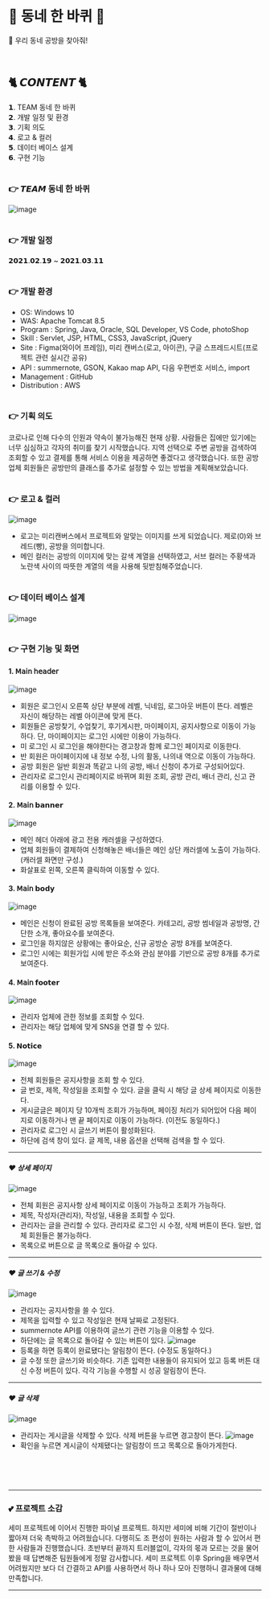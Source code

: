 # 🛴 동네 한 바퀴 🛴
💬 우리 동네 공방을 찾아줘!

<br>

## 🐈 𝘾𝙊𝙉𝙏𝙀𝙉𝙏 🐈

𝟭. TEAM 동네 한 바퀴 <br>
𝟮. 개발 일정 및 환경 <br>
𝟯. 기획 의도 <br>
𝟰. 로고 & 컬러 <br>
𝟱. 데이터 베이스 설계 <br>
𝟲. 구현 기능 <br><br>


### 👉 𝙏𝙀𝘼𝙈 동네 한 바퀴
![image](https://user-images.githubusercontent.com/74957603/115673305-72fc9380-a387-11eb-827d-624df1b10862.png)
<br><br>

### 👉 개발 일정
𝟮𝟬𝟮𝟭.𝟬𝟮.𝟭𝟵 ~ 𝟮𝟬𝟮𝟭.𝟬𝟯.𝟭𝟭
<br><br>

### 👉 개발 환경
- OS: Windows 10
- WAS: Apache Tomcat 8.5
- Program : Spring, Java, Oracle, SQL Developer, VS Code, photoShop
- Skill : Servlet, JSP, HTML, CSS3, JavaScript, jQuery
- Site : Figma(와이어 프레임), 미리 캔버스(로고, 아이콘), 구글 스프레드시트(프로젝트 관련 실시간 공유)
- API : summernote, GSON, Kakao map API, 다음 우편번호 서비스, import
- Management : GitHub
- Distribution : AWS
<br><br>

### 👉 기획 의도
코로나로 인해 다수의 인원과 약속이 불가능해진 현재 상황. 사람들은 집에만 있기에는 너무 심심하고 각자의 취미를 찾기 시작했습니다.
지역 선택으로 주변 공방을 검색하여 조회할 수 있고 결제를 통해 서비스 이용을 제공하면 좋겠다고 생각했습니다.
또한 공방 업체 회원들은 공방만의 클래스를 추가로 설정할 수 있는 방법을 계획해보았습니다.
<br><br>

### 👉 로고 & 컬러
![image](https://user-images.githubusercontent.com/74957603/115675842-ef907180-a389-11eb-849e-b42b82619213.png)
- 로고는 미리캔버스에서 프로젝트와 알맞는 이미지를 쓰게 되었습니다. 제로(0)와 브레드(빵), 공방을 의미합니다.
- 메인 컬러는 공방의 이미지에 맞는 갈색 계열을 선택하였고, 서브 컬러는 주황색과 노란색 사이의 따뜻한 계열의 색을 사용해 뒷받침해주었습니다.
<br><br>

### 👉 데이터 베이스 설계
![image](https://user-images.githubusercontent.com/74957603/115676368-7d6c5c80-a38a-11eb-93ed-1fb6461ea447.png)
<br><br>

### 👉 구현 기능 및 화면
  #### 1. 𝖬𝖺𝗂𝗇 𝗁𝖾𝖺𝖽𝖾𝗋 <br>
  ![image](https://user-images.githubusercontent.com/74957603/115677464-75f98300-a38b-11eb-9ede-96b4e533b0fa.png)
  - 회원은 로그인시 오른쪽 상단 부분에 레벨, 닉네임, 로그아웃 버튼이 뜬다. 레벨은 자신이 해당하는 레벨 아이콘에 맞게 뜬다.
  - 회원들은 공방찾기, 수업찾기, 후기게시판, 마이페이지, 공지사항으로 이동이 가능하다. 단, 마이페이지는 로그인 시에만 이용이 가능하다. 
  - 미 로그인 시 로그인을 해야한다는 경고창과 함께 로그인 페이지로 이동한다.
  - 반 회원은 마이페이지에 내 정보 수정, 나의 활동, 나의내 역으로 이동이 가능하다. 
  - 공방 회원은 일반 회원과 똑같고 나의 공방, 배너 신청이 추가로 구성되어있다. 
  - 관리자로 로그인시 관리페이지로 바뀌며 회원 조회, 공방 관리, 배너 관리, 신고 관리를 이용할 수 있다.

  #### 2. 𝖬𝖺𝗂𝗇 𝗯𝗮𝗻𝗻𝗲𝗿 <br>
  ![image](https://user-images.githubusercontent.com/74957603/115679640-c1ad2c00-a38d-11eb-8272-a5d6f1efdffc.png)
  - 메인 헤더 아래에 광고 전용 캐러셀을 구성하였다.
  - 업체 회원들이 결제하여 신청해놓은 배너들은 메인 상단 캐러셀에 노출이 가능하다. (캐러셀 화면만 구성.)
  - 화살표로 왼쪽, 오른쪽 클릭하여 이동할 수 있다.
  
  #### 3. 𝖬𝖺𝗂𝗇 𝗯𝗼𝗱𝘆 <br>
  ![image](https://user-images.githubusercontent.com/74957603/115679918-0c2ea880-a38e-11eb-97db-29112688f830.png)
  - 메인은 신청이 완료된 공방 목록들을 보여준다. 카테고리, 공방 썸네일과 공방명, 간단한 소개, 좋아요수를 보여준다.
  - 로그인을 하지않은 상황에는 좋아요순, 신규 공방순 공방 8개를 보여준다. 
  - 로그인 시에는 회원가입 시에 받은 주소와 관심 분야를 기반으로 공방 8개를 추가로 보여준다.
  
  #### 4. 𝖬𝖺𝗂𝗇 𝗳𝗼𝗼𝘁𝗲𝗿 <br>
  ![image](https://user-images.githubusercontent.com/74957603/115681525-93305080-a38f-11eb-9b22-f665da823bab.png)
  - 관리자 업체에 관한 정보를 조회할 수 있다. 
  - 관리자는 해당 업체에 맞게 SNS을 연결 할 수 있다.
  
  #### 5. 𝗡𝗼𝘁𝗶𝗰𝗲 <br>
  ![image](https://user-images.githubusercontent.com/74957603/115681697-ba871d80-a38f-11eb-981c-3f45654efdde.png)
  - 전체 회원들은 공지사항을 조회 할 수 있다.
  - 글 번호, 제목, 작성일을 조회할 수 있다. 글을 클릭 시 해당 글 상세 페이지로 이동한다. 
  - 게시글글은 페이지 당 10개씩 조회가 가능하며, 페이징 처리가 되어있어 다음 페이지로 이동하거나 맨 끝 페이지로 이동이 가능하다. (이전도 동일하다.)
  - 관리자로 로그인 시 글쓰기 버튼이 활성화된다.
  - 하단에 검색 창이 있다. 글 제목, 내용 옵션을 선택해 검색을 할 수 있다.
    
  ---
  ##### ❤ 상세 페이지 <br>
  ![image](https://user-images.githubusercontent.com/74957603/115681746-c541b280-a38f-11eb-81f1-1e327cbca61e.png)
  - 전체 회원은 공지사항 상세 페이지로 이동이 가능하고 조회가 가능하다.
  - 제목, 작성자(관리자), 작성일, 내용을 조회할 수 있다.
  - 관리자는 글을 관리할 수 있다. 관리자로 로그인 시 수정, 삭제 버튼이 뜬다. 일반, 업체 회원들은 불가능하다.
  - 목록으로 버튼으로 글 목록으로 돌아갈 수 있다.
  
  ---
  ##### ❤ 글 쓰기 & 수정 <br>
  ![image](https://user-images.githubusercontent.com/74957603/115681801-d38fce80-a38f-11eb-9d9e-86b942e8259d.png)
  - 관리자는 공지사항을 쓸 수 있다.
  - 제목을 입력할 수 있고 작성일은 현재 날짜로 고정된다.
  - summernote API를 이용하여 글쓰기 관련 기능을 이용할 수 있다.
  - 하단에는 글 목록으로 돌아갈 수 있는 버튼이 있다.
  ![image](https://user-images.githubusercontent.com/74957603/115682069-10f45c00-a390-11eb-8ea8-bc4dd2ad493b.png)
  - 등록을 하면 등록이 완료됐다는 알림창이 뜬다. (수정도 동일하다.)
  - 글 수정 또한 글쓰기와 비슷하다. 기존 입력한 내용들이 유지되어 있고 등록 버튼 대신 수정 버튼이 있다. 각각 기능을 수행할 시 성공 알림창이 뜬다.
  
  ---
  ##### ❤ 글 삭제 <br>
  ![image](https://user-images.githubusercontent.com/74957603/115682131-236e9580-a390-11eb-9585-c4a3ba4762c9.png)
  - 관리자는 게시글을 삭제할 수 있다. 삭제 버튼을 누르면 경고창이 뜬다.
  ![image](https://user-images.githubusercontent.com/74957603/115682330-52850700-a390-11eb-80f4-11843f1031c9.png)
  - 확인을 누르면 게시글이 삭제됐다는 알림창이 뜨고 목록으로 돌아가게한다.
  
  <br><br><br>
  
  ---
  
  ### 💕 프로젝트 소감
  세미 프로젝트에 이어서 진행한 파이널 프로젝트. 하지만 세미에 비해 기간이 절반이나 짧아져 더욱 촉박하고 어려웠습니다. 다행히도 조 편성이 원하는 사람과 할 수 있어서
  편한 사람들과 진행했습니다. 초반부터 끝까지 트러블없이, 각자의 몫과 모르는 것을 물어봤을 때 답변해준 팀원들에게 정말 감사합니다. 세미 프로젝트 이후 Spring을 배우면서 어려웠지만 
  보다 더 간결하고 API를 사용하면서 하나 하나 모아 진행하니 결과물에 대해 만족합니다. 

  ---
  <br><br><br>

